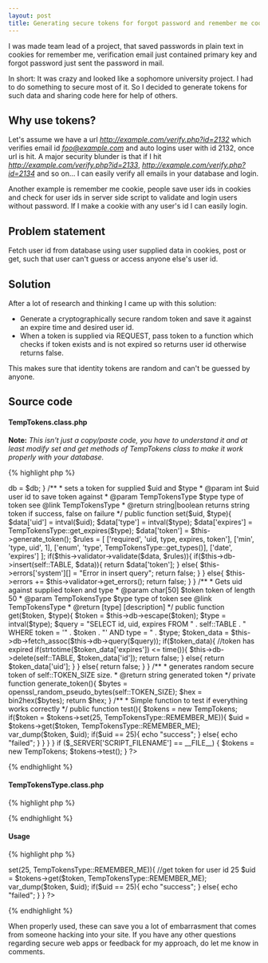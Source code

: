 ```yaml
---
layout: post
title: Generating secure tokens for forgot password and remember me cookie
---
```


I was made team lead of a project, that saved passwords in plain text in cookies for remember me, verification email just contained primary key and forgot password just sent the password in mail. 

In short: It was crazy and looked like a sophomore university project. I had to do something to secure most of it. So I decided to generate tokens for such data and sharing code here for help of others.

Why use tokens?
-----------

Let's assume we have a url *http://example.com/verify.php?id=2132* which verifies email id *foo@example.com* and auto logins user with id 2132, once url is hit. A major security blunder is that if I hit *http://example.com/verify.php?id=2133*, *http://example.com/verify.php?id=2134* and so on... I can easily verify all emails in your database and login.

Another example is remember me cookie, people save user ids in cookies and check for user ids in server side script to validate and login users without password. If I make a cookie with any user's id I can easily login.

## Problem statement

Fetch user id from database using user supplied data in cookies, post or get, such that user can't guess or access anyone else's user id.

## Solution

After a lot of research and thinking I came up with this solution:

- Generate a cryptographically secure random token and save it against an expire time and desired user id.
- When a token is supplied via REQUEST, pass token to a function which checks if token exists and is not expired so returns user id otherwise returns false.

This makes sure that identity tokens are random and can't be guessed by anyone.

## Source code

#### TempTokens.class.php

**Note:** *This isn't just a copy/paste code, you have to understand it and at least modify set and get methods of TempTokens class to make it work properly with your database.*

{% highlight php %}
<?php
/**
 * This class sets and gets temporary authentication tokens for use in
 * remember me, forgot password and verification mail
 * @file TempTokens.class.php
 */
class TempTokens{
	
	const TABLE = "temp_tokens";
	const TOKEN_SIZE = 50;

	public function __construct($db){
		$this->db = $db;
	}
	/**
	 * sets a token for supplied $uid and $type
	 * @param int $uid  user id to save token against
	 * @param TempTokensType $type type of token see @link TempTokensType
	 * @return string|boolean returns string token if success, false on failure
	 */
	public function set($uid, $type){
		$data['uid'] = intval($uid);
		$data['type'] = intval($type);
		$data['expires'] =  TempTokensType::get_expires($type);
		$data['token'] = $this->generate_token();
		$rules = [
			['required', 'uid, type, expires, token'],
			['min', 'type, uid', 1],
			['enum', 'type', TempTokensType::get_types()],
			['date', 'expires']
		];
		if($this->validator->validate($data, $rules)){
			if($this->db->insert(self::TABLE, $data)){
				return $data['token'];
			}
			else{
				$this->errors['system'][] = "Error in insert query";
				return false;
			}
		}
		else{
			$this->errors += $this->validator->get_errors();
			return false;
		}
	}
	/**
	 * Gets uid against supplied token and type
	 * @param  char[50] $token token of length 50
	 * @param  TempTokensType $type  type of token see @link TempTokensType
	 * @return [type]        [description]
	 */
	public function get($token, $type){
		$token = $this->db->escape($token);
		$type = intval($type);
		$query = "SELECT id, uid, expires FROM " . self::TABLE . 
					" WHERE token = '" . $token . 
					"' AND type = " . $type;
		$token_data = $this->db->fetch_assoc($this->db->query($query));
		if($token_data){
			//token has expired
			if(strtotime($token_data['expires']) <= time()){
				$this->db->delete(self::TABLE, $token_data['id']);
				return false;
			}
			else{
				return $token_data['uid'];
			}
		}
		else{
			return false;
		}
	}
	/**
	 * generates random secure token of self::TOKEN_SIZE size.
	 * @return string generated token
	 */
	private function generate_token(){
		$bytes = openssl_random_pseudo_bytes(self::TOKEN_SIZE);
    	$hex   = bin2hex($bytes);
    	return $hex;
	}

	/**
	 * Simple function to test if everything works correctly
	 */
	public function test(){
		$tokens = new TempTokens;
		if($token = $tokens->set(25, TempTokensType::REMEMBER_ME)){
			$uid = $tokens->get($token, TempTokensType::REMEMBER_ME);
			var_dump($token, $uid);
			if($uid == 25){
				echo "success";
			}
			else{
				echo "failed";
			}
		}
	}
} 

if ($_SERVER['SCRIPT_FILENAME'] == __FILE__) {
	$tokens = new TempTokens;
	$tokens->test();
}
?>
{% endhighlight %}

#### TempTokensType.class.php

{% highlight php %}
<?php
class TempTokensType{
	const REMEMBER_ME = 1;
	const FORGOT_PASSWORD = 2;
	const VERIFICATION_EMAIL = 3;
	const CUSTOMER_ACTIVATION = 4;

	public static function get_expires($type){
		switch ($type) {
			case self::REMEMBER_ME:
				//see libs/helpers.php for this function's definition
				return date("Y-m-d H:i:s", strtotime("+30 days"));
				break;
			case self::FORGOT_PASSWORD:
				return date("Y-m-d H:i:s", strtotime("+1 hours"));
				break;
			case self::VERIFICATION_EMAIL:
				return date("Y-m-d H:i:s", strtotime("+2 years"));
				break;
			case self::CUSTOMER_ACTIVATION:
				return date("Y-m-d H:i:s", strtotime("+1 years"));
				break;
			default:
				return false;
				break;
		}
	}

	public static function get_types(){
		return [self::REMEMBER_ME , self::FORGOT_PASSWORD, self::VERIFICATION_EMAIL,self::CUSTOMER_ACTIVATION];
	}
}
?>
{% endhighlight %}

#### Usage

{% highlight php %}
<?php
require_once "TempTokens.class.php";
require_once "TempTokensType.class.php";
require_once "Database.class.php";

$db = new Database($some, $params, $here);

$tokens = new TempTokens($db);
//set a token for user id 25
//send this token in urls and once they hit back use get method to get uid
if($token = $tokens->set(25, TempTokensType::REMEMBER_ME)){
	//get token for user id 25
	$uid = $tokens->get($token, TempTokensType::REMEMBER_ME);
	var_dump($token, $uid);
	if($uid == 25){
		echo "success";
	}
	else{
		echo "failed";
	}
}
?>

{% endhighlight %}

When properly used, these can save you a lot of embarrasment that comes from someone hacking into your site. If you have any other questions regarding secure web apps or feedback for my approach, do let me know in comments. 